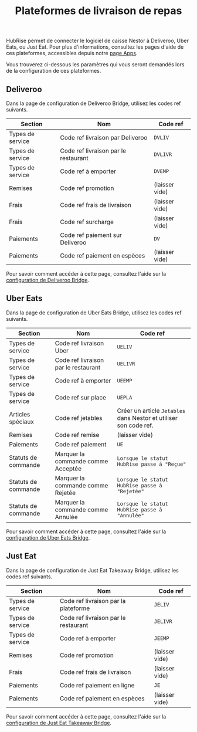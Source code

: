 ﻿---
title: Plateformes de livraison de repas
position: 5
layout: documentation
meta:
  title: Plateformes de livraison de repas | Nestor | HubRise
  description: HubRise permet de connecter le logiciel de caisse Nestor à Deliveroo, Uber Eats, ou Just Eat. Paramètres à utiliser pour configurer la connexion de ces plateformes.
---

HubRise permet de connecter le logiciel de caisse Nestor à Deliveroo, Uber Eats, ou Just Eat. Pour plus d'informations, consultez les pages d'aide de ces plateformes, accessibles depuis notre [page Apps](/apps).

Vous trouverez ci-dessous les paramètres qui vous seront demandés lors de la configuration de ces plateformes.

## Deliveroo

Dans la page de configuration de Deliveroo Bridge, utilisez les codes ref suivants.

| Section          | Nom                                  | Code ref       |
| ---------------- | ------------------------------------ | -------------- |
| Types de service | Code ref livraison par Deliveroo     | `DVLIV`        |
| Types de service | Code ref livraison par le restaurant | `DVLIVR`       |
| Types de service | Code ref à emporter                  | `DVEMP`        |
| Remises          | Code ref promotion                   | (laisser vide) |
| Frais            | Code ref frais de livraison          | (laisser vide) |
| Frais            | Code ref surcharge                   | (laisser vide) |
| Paiements        | Code ref paiement sur Deliveroo      | `DV`           |
| Paiements        | Code ref paiement en espèces         | (laisser vide) |

Pour savoir comment accéder à cette page, consultez l'aide sur la [configuration de Deliveroo Bridge](/apps/deliveroo/configuration).

## Uber Eats

Dans la page de configuration de Uber Eats Bridge, utilisez les codes ref suivants.

| Section             | Nom                                  | Code ref                                                          |
| ------------------- | ------------------------------------ | ----------------------------------------------------------------- |
| Types de service    | Code ref livraison Uber              | `UELIV`                                                           |
| Types de service    | Code ref livraison par le restaurant | `UELIVR`                                                          |
| Types de service    | Code ref à emporter                  | `UEEMP`                                                           |
| Types de service    | Code ref sur place                   | `UEPLA`                                                           |
| Articles spéciaux   | Code ref jetables                    | Créer un article `Jetables` dans Nestor et utiliser son code ref. |
| Remises             | Code ref remise                      | (laisser vide)                                                    |
| Paiements           | Code ref paiement                    | `UE`                                                              |
| Statuts de commande | Marquer la commande comme Acceptée   | `Lorsque le statut HubRise passe à "Reçue"`                       |
| Statuts de commande | Marquer la commande comme Rejetée    | `Lorsque le statut HubRise passe à "Rejetée"`                     |
| Statuts de commande | Marquer la commande comme Annulée    | `Lorsque le statut HubRise passe à "Annulée"`                     |

Pour savoir comment accéder à cette page, consultez l'aide sur la [configuration de Uber Eats Bridge](/apps/uber-eats/configuration).

## Just Eat

Dans la page de configuration de Just Eat Takeaway Bridge, utilisez les codes ref suivants.

| Section          | Nom                                  | Code ref       |
| ---------------- | ------------------------------------ | -------------- |
| Types de service | Code ref livraison par la plateforme | `JELIV`        |
| Types de service | Code ref livraison par le restaurant | `JELIVR`       |
| Types de service | Code ref à emporter                  | `JEEMP`        |
| Remises          | Code ref promotion                   | (laisser vide) |
| Frais            | Code ref frais de livraison          | (laisser vide) |
| Paiements        | Code ref paiement en ligne           | `JE`           |
| Paiements        | Code ref paiement en espèces         | (laisser vide) |

Pour savoir comment accéder à cette page, consultez l'aide sur la [configuration de Just Eat Takeaway Bridge](/apps/just-eat-takeaway/configuration).
